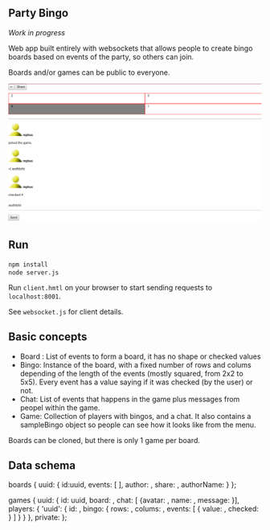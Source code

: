 ## Party Bingo

*Work in progress*

Web app built entirely with websockets that allows people to
create bingo boards based on events of the party, so others can join.

Boards and/or games can be public to everyone.

![images/game.png](images/game.png)

## Run

```
npm install
node server.js
```

Run `client.hmtl` on your browser to start sending requests to `localhost:8001`.

See `websocket.js` for client details.


## Basic concepts

* Board : List of events to form a board, it has no shape or checked values
* Bingo: Instance of the board, with a fixed number of rows and colums depending of the length of the events (mostly squared, from 2x2 to 5x5). Every event has a value saying if it was checked (by the user) or not.
* Chat: List of events that happens in the game plus messages from peopel within the game.
* Game: Collection of players with bingos, and a chat. It also contains a sampleBingo object so people can see how it looks like from the menu.

Boards can be cloned, but there is only 1 game per board.

## Data schema

boards {
  uuid: {
    id:uuid,
    events: [ <string> ],
    author: <string>,
    share: <boolean>,
    authorName:  <boolean>
  }
};


games {
  uuid:  {
    id: uuid,
    board: <board>,
    chat: [ {avatar:  <string>,
      name: <string>,
      message: <string>}],
    players: {
      'uuid': {
        id: <string>,
        bingo: {
          rows: <int>,
          colums: <int>,
          events: [ { value: <string>, checked: <boolean>} ]
        }
      }
    },
    private: <boolean>
};
